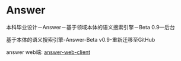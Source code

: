 # Answer

本科毕业设计－Answer－基于领域本体的语义搜索引擎－Beta 0.9—后台

基于本体的语义搜索引擎-Answer-Beta v0.9-重新迁移至GitHub

answer web端: [answer-web-client](https://github.com/YueHub/answer-web-client)
